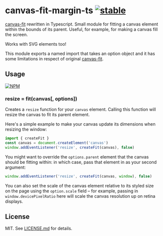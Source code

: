 # canvas-fit-margin-ts [![stable](http://badges.github.io/stability-badges/dist/stable.svg)](http://github.com/badges/stability-badges)

[canvas-fit](https://github.com/hughsk/canvas-fit) rewritten in Typescript.
Small module for fitting a canvas element within the bounds of its parent.
Useful, for example, for making a canvas fill the screen.

Works with SVG elements too!

This module exports a named import that takes an option object and it has some limitations in respect of original [canvas-fit](https://github.com/hughsk/canvas-fit).

## Usage

[![NPM](https://nodei.co/npm/canvas-fit-margin-ts.png)](https://nodei.co/npm/canvas-fit-margin-ts/)

### resize = fit(canvas[, options])

Creates a `resize` function for your `canvas` element. Calling this function
will resize the canvas to fit its parent element.

Here's a simple example to make your canvas update its dimensions when
resizing the window:

```typescript
import { createFit }
const canvas = document.createElement('canvas')
window.addEventListener('resize', createFit(canvas), false)
```

You might want to override the `options.parent` element that the canvas should be
fitting within: in which case, pass that element in as your second argument:

```typescript
window.addEventListener('resize', createFit(canvas, window), false)
```

You can also set the scale of the canvas element relative to its styled size
on the page using the `option.scale` field – for example, passing in
`window.devicePixelRatio` here will scale the canvas resolution up on retina
displays.

## License

MIT. See [LICENSE.md](http://github.com/nkint/canvas-fit-margin-ts/blob/master/LICENSE.md) for details.

